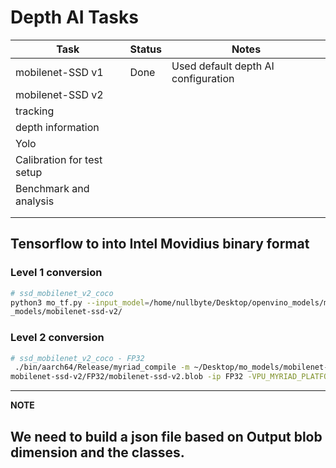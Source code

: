 # Depth AI Tasks

| Task  |  Status | Notes|
|---|---|---
| mobilenet-SSD v1 | Done | Used default depth AI configuration
| mobilenet-SSD v2  |   |
| tracking   |   |
| depth information  |   |
| Yolo |   |
| Calibration for test setup  |   |
| Benchmark and analysis  |   |
|   |   |
|   |   |

## Tensorflow to into Intel Movidius binary format
### Level 1 conversion
```bash
# ssd_mobilenet_v2_coco
python3 mo_tf.py --input_model=/home/nullbyte/Desktop/openvino_models/model/ssd_mobilenet_v2_coco/ssd_mobilenet_v2_coco_2018_03_29/frozen_inference_graph.pb --transformations_config extensions/front/tf/ssd_v2_support.json --tensorflow_object_detection_api_pipeline_config /home/nullbyte/Desktop/openvino_models/model/ssd_mobilenet_v2_coco/ssd_mobilenet_v2_coco_2018_03_29/pipeline.config --reverse_input_channels -o ~/Desktop/mo
_models/mobilenet-ssd-v2/
```

### Level 2 conversion
```bash
# ssd_mobilenet_v2_coco - FP32 
 ./bin/aarch64/Release/myriad_compile -m ~/Desktop/mo_models/mobilenet-ssd-v2/frozen_inference_graph.xml -o  ~/Desktop/mo_models/
mobilenet-ssd-v2/FP32/mobilenet-ssd-v2.blob -ip FP32 -VPU_MYRIAD_PLATFORM VPU_MYRIAD_2480 -VPU_NUMBER_OF_SHAVES 4 -VPU_NUMBER_OF_CMX_SLICES 4
```

---
**NOTE**

We need to build a json file based on Output blob dimension and the classes.
---